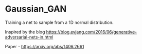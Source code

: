 # Gaussian_GAN
Training a net to sample from a 1D normal distribution. 

Inspired by the blog https://blog.evjang.com/2016/06/generative-adversarial-nets-in.html

Paper - https://arxiv.org/abs/1406.2661
